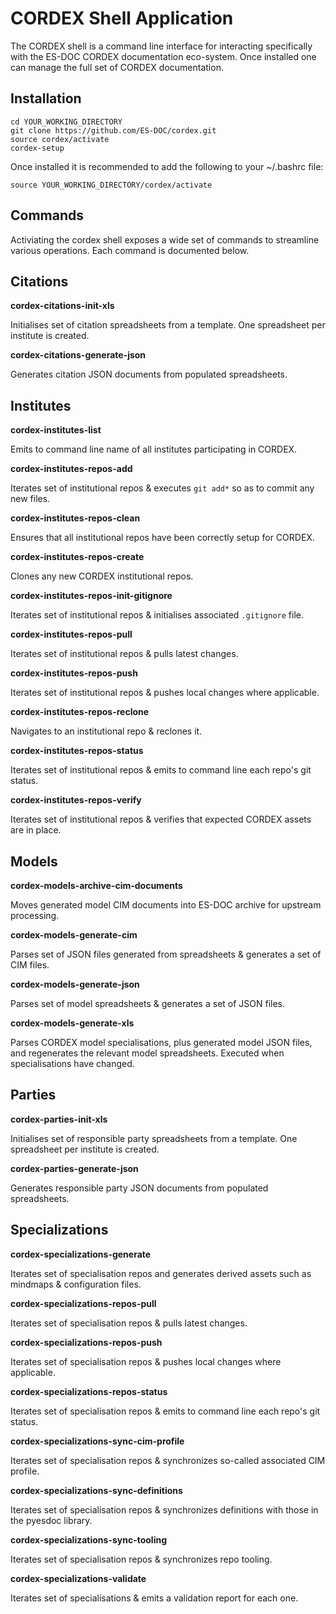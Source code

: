 # CORDEX Shell Application

The CORDEX shell is a command line interface for interacting specifically with the ES-DOC CORDEX documentation eco-system.  Once installed one can manage the full set of CORDEX documentation. 

## Installation

```
cd YOUR_WORKING_DIRECTORY
git clone https://github.com/ES-DOC/cordex.git
source cordex/activate
cordex-setup
```

Once installed it is recommended to add the following to your ~/.bashrc file:

```
source YOUR_WORKING_DIRECTORY/cordex/activate
```

## Commands

Activiating the cordex shell exposes a wide set of commands to streamline various operations.  Each command is documented below.

## Citations

**cordex-citations-init-xls**

Initialises set of citation spreadsheets from a template.  One spreadsheet per institute is created.

**cordex-citations-generate-json**

Generates citation JSON documents from populated spreadsheets.

## Institutes

**cordex-institutes-list**

Emits to command line name of all institutes participating in CORDEX.

**cordex-institutes-repos-add**

Iterates set of institutional repos & executes `git add*` so as to commit any new files.

**cordex-institutes-repos-clean**

Ensures that all institutional repos have been correctly setup for CORDEX.

**cordex-institutes-repos-create**

Clones any new CORDEX institutional repos.

**cordex-institutes-repos-init-gitignore**

Iterates set of institutional repos & initialises associated `.gitignore` file.

**cordex-institutes-repos-pull**

Iterates set of institutional repos & pulls latest changes.

**cordex-institutes-repos-push**

Iterates set of institutional repos & pushes local changes where applicable.

**cordex-institutes-repos-reclone**

Navigates to an institutional repo & reclones it.

**cordex-institutes-repos-status**

Iterates set of institutional repos & emits to command line each repo's git status.

**cordex-institutes-repos-verify**

Iterates set of institutional repos & verifies that expected CORDEX assets are in place.

## Models

**cordex-models-archive-cim-documents**

Moves generated model CIM documents into ES-DOC archive for upstream processing.

**cordex-models-generate-cim**

Parses set of JSON files generated from spreadsheets & generates a set of CIM files.

**cordex-models-generate-json**

Parses set of model spreadsheets & generates a set of JSON files.

**cordex-models-generate-xls**

Parses CORDEX model specialisations, plus generated model JSON files, and regenerates the relevant model spreadsheets.  Executed when specialisations have changed.

## Parties

**cordex-parties-init-xls**

Initialises set of responsible party spreadsheets from a template.  One spreadsheet per institute is created.

**cordex-parties-generate-json**

Generates responsible party JSON documents from populated spreadsheets.

## Specializations

**cordex-specializations-generate**

Iterates set of specialisation repos and generates derived assets such as mindmaps & configuration files.

**cordex-specializations-repos-pull**

Iterates set of specialisation repos & pulls latest changes.

**cordex-specializations-repos-push**

Iterates set of specialisation repos & pushes local changes where applicable.

**cordex-specializations-repos-status**

Iterates set of specialisation repos & emits to command line each repo's git status.

**cordex-specializations-sync-cim-profile**

Iterates set of specialisation repos & synchronizes so-called associated CIM profile.

**cordex-specializations-sync-definitions**

Iterates set of specialisation repos & synchronizes definitions with those in the pyesdoc library.

**cordex-specializations-sync-tooling**

Iterates set of specialisation repos & synchronizes repo tooling.

**cordex-specializations-validate**

Iterates set of specialisations & emits a validation report for each one.
